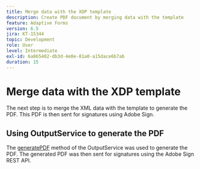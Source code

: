 ```yaml
---
title: Merge data with the XDP template
description: Create PDF document by merging data with the template
feature: Adaptive Forms
version: 6.5
jira: KT-15344
topic: Development
role: User
level: Intermediate
exl-id: 6a865402-db3d-4e0e-81a0-a15dace6b7ab
duration: 15
---
```

# Merge data with the XDP template

The next step is to merge the XML data with the template to generate the PDF. This PDF is then sent for signatures using Adobe Sign.

## Using OutputService to generate the PDF

The [generatePDF](https://developer.adobe.com/experience-manager/reference-materials/6-5/forms/javadocs/com/adobe/fd/output/api/OutputService.html#generatePDFOutput-com.adobe.aemfd.docmanager.Document-com.adobe.aemfd.docmanager.Document-com.adobe.fd.output.api.PDFOutputOptions-) method of the OutputService was used to generate the PDF.
The generated PDF was then sent for signatures using the Adobe Sign REST API.
